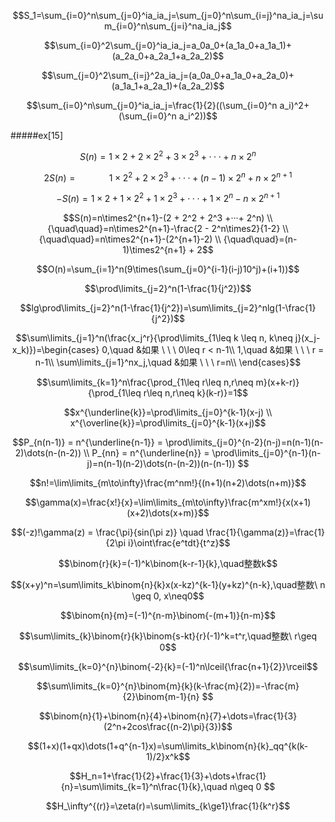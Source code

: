 $$S_1=\sum_{i=0}^n\sum_{j=0}^ia_ia_j=\sum_{j=0}^n\sum_{i=j}^na_ia_j=\sum_{i=0}^n\sum_{j=i}^na_ia_j$$

$$\sum_{i=0}^2\sum_{j=0}^ia_ia_j=a_0a_0+(a_1a_0+a_1a_1)+(a_2a_0+a_2a_1+a_2a_2)$$

$$\sum_{j=0}^2\sum_{i=j}^2a_ia_j=(a_0a_0+a_1a_0+a_2a_0)+(a_1a_1+a_2a_1)+(a_2a_2)$$

$$\sum_{i=0}^n\sum_{j=0}^ia_ia_j=\frac{1}{2}((\sum_{i=0}^n a_i)^2+(\sum_{i=0}^n a_i^2))$$

#####ex[15]

$$S(n) = 1\times2 + 2\times2^2 + 3\times2^3 +···+ n\times2^n$$

$$2S(n) ={\quad\quad\quad} 1\times2^2 + 2\times2^3 +···+(n-1)\times2^n + n\times2^{n+1} $$

$$-S(n) = 1\times2+1\times2^2+1\times2^3+···+1\times2^n-n\times2^{n+1}$$

$$S(n)=n\times2^{n+1}-(2 + 2^2 + 2^3 +···+ 2^n) \\ {\quad\quad}=n\times2^{n+1}-\frac{2 - 2^n\times2}{1-2} \\ {\quad\quad}=n\times2^{n+1}-(2^{n+1}-2) \\ {\quad\quad}=(n-1)\times2^{n+1} + 2$$

$$O(n)=\sum_{i=1}^n(9\times(\sum_{j=0}^{i-1}(i-j)10^j)+(i+1))$$



$$\prod\limits_{j=2}^n(1-\frac{1}{j^2})$$

$$lg\prod\limits_{j=2}^n(1-\frac{1}{j^2})=\sum\limits_{j=2}^nlg(1-\frac{1}{j^2})$$



$$\sum\limits_{j=1}^n(\frac{x_j^r}{\prod\limits_{1\leq k \leq n, k\neq j}(x_j-x_k)})=\begin{cases}
0,\quad  &如果 \ \ \ 0\leq r < n-1\\
1,\quad  &如果 \ \ \ r = n-1\\
 \sum\limits_{j=1}^nx_j,\quad  &如果 \ \ \ r=n\\
\end{cases}$$



$$\sum\limits_{k=1}^n\frac{\prod_{1\leq r\leq n,r\neq m}(x+k-r)}{\prod_{1\leq r\leq n,r\neq k}(k-r)}=1$$

$$x^{\underline{k}}=\prod\limits_{j=0}^{k-1}(x-j) \\ x^{\overline{k}}=\prod\limits_{j=0}^{k-1}(x+j)$$

$$P_{n(n-1)} = n^{\underline{n-1}} = \prod\limits_{j=0}^{n-2}(n-j)=n(n-1)(n-2)\dots(n-(n-2)) \\ P_{nn} = n^{\underline{n}} = \prod\limits_{j=0}^{n-1}(n-j)=n(n-1)(n-2)\dots(n-(n-2))(n-(n-1)) $$

$$n!=\lim\limits_{m\to\infty}\frac{m^nm!}{(n+1)(n+2)\dots(n+m)}$$

$$\gamma(x)=\frac{x!}{x}=\lim\limits_{m\to\infty}\frac{m^xm!}{x(x+1)(x+2)\dots(x+m)}$$

$$(-z)!\gamma(z) = \frac{\pi}{sin(\pi z)} \quad \frac{1}{\gamma(z)}=\frac{1}{2\pi i}\oint\frac{e^tdt}{t^z}$$



$$\binom{r}{k}=(-1)^k\binom{k-r-1}{k},\quad整数k$$

$$(x+y)^n=\sum\limits_k\binom{n}{k}x(x-kz)^{k-1}(y+kz)^{n-k},\quad整数\ n \geq 0, x\neq0$$

$$\binom{n}{m}=(-1)^{n-m}\binom{-(m+1)}{n-m}$$

$$\sum\limits_{k}\binom{r}{k}\binom{s-kt}{r}(-1)^k=t^r,\quad整数\ r\geq 0$$

$$\sum\limits_{k=0}^{n}\binom{-2}{k}=(-1)^n\lceil{\frac{n+1}{2}}\rceil$$

$$\sum\limits_{k=0}^{n}\binom{m}{k}(k-\frac{m}{2})=-\frac{m}{2}\binom{m-1}{n} $$

$$\binom{n}{1}+\binom{n}{4}+\binom{n}{7}+\dots=\frac{1}{3}(2^n+2cos\frac{(n-2)\pi}{3})$$

$$(1+x)(1+qx)\dots(1+q^{n-1}x)=\sum\limits_k\binom{n}{k}_qq^{k(k-1)/2}x^k$$

$$H_n=1+\frac{1}{2}+\frac{1}{3}+\dots+\frac{1}{n}=\sum\limits_{k=1}^n\frac{1}{k},\quad n\geq 0 $$

$$H_\infty^{(r)}=\zeta(r)=\sum\limits_{k\ge1}\frac{1}{k^r}$$







